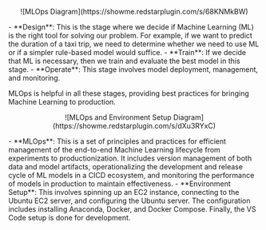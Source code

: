 <p align="center">
![MLOps Diagram](https://showme.redstarplugin.com/s/68KNMkBW)
</p>
- **Design**: This is the stage where we decide if Machine Learning (ML) is the right tool for solving our problem. For example, if we want to predict the duration of a taxi trip, we need to determine whether we need to use ML or if a simpler rule-based model would suffice.
- **Train**: If we decide that ML is necessary, then we train and evaluate the best model in this stage.
- **Operate**: This stage involves model deployment, management, and monitoring.

MLOps is helpful in all these stages, providing best practices for bringing Machine Learning to production.

<p align="center">
![MLOps and Environment Setup Diagram](https://showme.redstarplugin.com/s/dXu3RYxC)
</p>
- **MLOps**: This is a set of principles and practices for efficient management of the end-to-end Machine Learning lifecycle from experiments to productionization. It includes version management of both data and model artifacts, operationalizing the development and release cycle of ML models in a CICD ecosystem, and monitoring the performance of models in production to maintain effectiveness.
- **Environment Setup**: This involves spinning up an EC2 instance, connecting to the Ubuntu EC2 server, and configuring the Ubuntu server. The configuration includes installing Anaconda, Docker, and Docker Compose. Finally, the VS Code setup is done for development.

